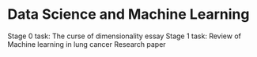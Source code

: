 # Data Science and Machine Learning
Stage 0 task: The curse of dimensionality essay
Stage 1 task: Review of Machine learning in lung cancer Research paper

